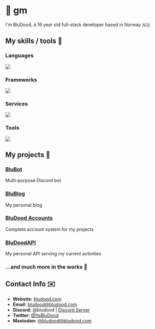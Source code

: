# :wave: gm
I'm BluDood, a 16 year old full-stack developer based in Norway :norway:

## My skills / tools :hammer:
### Languages
![](https://skillicons.dev/icons?i=html,css,js,c,cpp,py,md)

### Frameworks
![](https://skillicons.dev/icons?i=react,nextjs,electron,express,discord)

### Services
![](https://skillicons.dev/icons?i=prisma,mongodb,docker,cloudflare,nginx,githubactions)

### Tools
![](https://skillicons.dev/icons?i=vscode,nodejs,vite,linux,raspberrypi,git,bash,powershell)

## My projects 💼
### [BluBot](https://github.com/BluDood/BluBot)
Multi-purpose Discord bot

### [BluBlog](https://blog.bludood.com)
My personal blog

### [BluDood Accounts](https://accounts.bludood.com)
Complete account system for my projects

### [BluDoodAPI](https://github.com/BluDood/BluDoodAPI)
My personal API serving my current activities

### ...and much more in the works :eyes:

## Contact Info :envelope:
- **Website:** [bludood.com](https://bludood.com)
- **Email:** [bludood@bludood.com](mailto:bludood@bludood.com)
- **Discord:** @bludood | [Discord Server](https://discord.bludood.com)
- **Twitter:** [@ItsBluDood](https://twitter.com/ItsBluDood)
- **Mastodon:** [@bludood@bludood.com](https://mastodon.bludood.com/@bludood)
